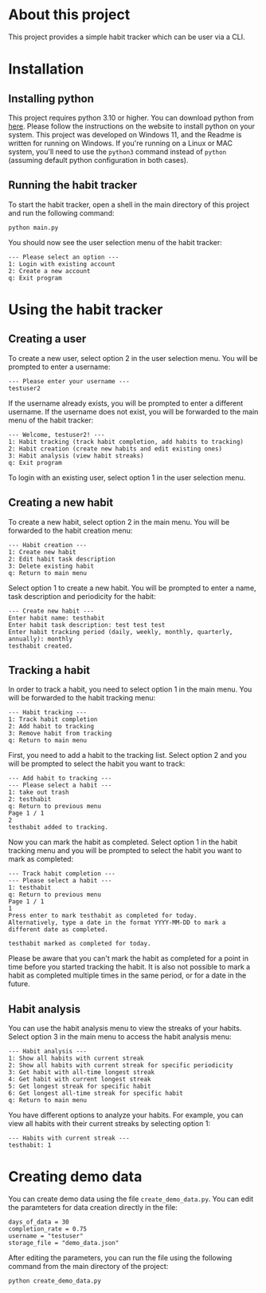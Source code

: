# About this project
This project provides a simple habit tracker which can be user via a CLI.

# Installation
## Installing python
This project requires python 3.10 or higher. You can download python from [here](https://www.python.org/downloads/). 
Please follow the instructions on the website to install python on your system.
This project was developed on Windows 11, and the Readme is written for running on Windows. If you're running on a 
Linux or MAC system, you'll need to use the `python3` command instead of `python` (assuming default python 
configuration in both cases).

## Running the habit tracker
To start the habit tracker, open a shell in the main directory of this project and run the following command:
```
python main.py
```
You should now see the user selection menu of the habit tracker:
```
--- Please select an option ---
1: Login with existing account
2: Create a new account
q: Exit program
```

# Using the habit tracker
## Creating a user
To create a new user, select option 2 in the user selection menu. You will be prompted to enter a username:
```
--- Please enter your username ---
testuser2
```
If the username already exists, you will be prompted to enter a different username. If the username does not exist, 
you will be forwarded to the main menu of the habit tracker:
```
--- Welcome, testuser2! ---
1: Habit tracking (track habit completion, add habits to tracking)
2: Habit creation (create new habits and edit existing ones)
3: Habit analysis (view habit streaks)
q: Exit program
```
To login with an existing user, select option 1 in the user selection menu.

## Creating a new habit
To create a new habit, select option 2 in the main menu. You will be forwarded to the habit creation menu:
```
--- Habit creation ---
1: Create new habit
2: Edit habit task description
3: Delete existing habit
q: Return to main menu
```
Select option 1 to create a new habit. You will be prompted to enter a name, task description and periodicity for 
the habit:
```
--- Create new habit ---
Enter habit name: testhabit
Enter habit task description: test test test
Enter habit tracking period (daily, weekly, monthly, quarterly, annually): monthly
testhabit created.
```

## Tracking a habit
In order to track a habit, you need to select option 1 in the main menu. You will be forwarded to the habit tracking menu:
```
--- Habit tracking ---
1: Track habit completion
2: Add habit to tracking
3: Remove habit from tracking
q: Return to main menu
```
First, you need to add a habit to the tracking list. Select option 2 and you will be prompted to select the habit you 
want to track:
```
--- Add habit to tracking ---
--- Please select a habit ---
1: take out trash
2: testhabit
q: Return to previous menu
Page 1 / 1
2
testhabit added to tracking.
```
Now you can mark the habit as completed. Select option 1 in the habit tracking menu and you will be prompted to select
the habit you want to mark as completed:
```
--- Track habit completion ---
--- Please select a habit ---
1: testhabit
q: Return to previous menu
Page 1 / 1
1
Press enter to mark testhabit as completed for today.
Alternatively, type a date in the format YYYY-MM-DD to mark a different date as completed.

testhabit marked as completed for today.
```
Please be aware that you can't mark the habit as completed for a point in time before you started tracking the habit. 
It is also not possible to mark a habit as completed multiple times in the same period, or for a date in the future.

## Habit analysis
You can use the habit analysis menu to view the streaks of your habits. Select option 3 in the main menu to access the
habit analysis menu:
```
--- Habit analysis ---
1: Show all habits with current streak
2: Show all habits with current streak for specific periodicity
3: Get habit with all-time longest streak
4: Get habit with current longest streak
5: Get longest streak for specific habit
6: Get longest all-time streak for specific habit
q: Return to main menu
```
You have different options to analyze your habits. For example, you can view all habits with their current streaks by
selecting option 1:
```
--- Habits with current streak ---
testhabit: 1
```

# Creating demo data
You can create demo data using the file `create_demo_data.py`. You can edit the paramteters for data creation directly 
in the file:
```
days_of_data = 30
completion_rate = 0.75
username = "testuser"
storage_file = "demo_data.json"
```
After editing the parameters, you can run the file using the following command from the main directory of the project:
```
python create_demo_data.py
```

